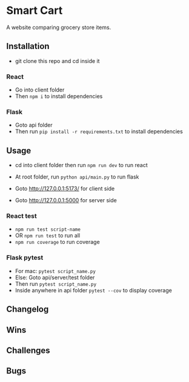 # Smart Cart

A website comparing grocery store items.

## Installation
- git clone this repo and cd inside it

### React 
- Go into client folder
- Then ```npm i``` to install dependencies

### Flask
- Goto api folder
- Then run ```pip install -r requirements.txt``` to install dependencies

## Usage
- cd into client folder then run ```npm run dev``` to run react
- At root folder, run ```python api/main.py``` to run flask

- Goto http://127.0.0.1:5173/ for client side
- Goto http://127.0.0.1:5000 for server side

### React test
- ```npm run test script-name```
- OR ```npm run test``` to run all
- ```npm run coverage``` to run coverage

### Flask pytest
- For mac: ```pytest script_name.py```
- Else: Goto api/server/test folder
- Then run ```pytest script_name.py```
- Inside anywhere in api folder ```pytest --cov``` to display coverage

## Changelog

## Wins

## Challenges

## Bugs
